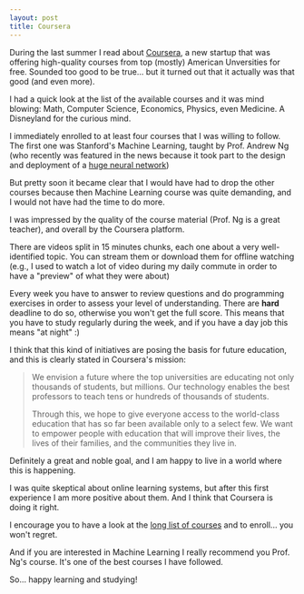 ```yaml
---
layout: post
title: Coursera
---
```


During the last summer I read about [Coursera](http://www.coursera.org), a new startup that was offering high-quality courses from top (mostly) American Unversities for free. Sounded too good to be true... but it turned out that it actually was that good (and even more).

I had a quick look at the list of the available courses and it was mind blowing: Math, Computer Science, Economics, Physics, even Medicine. A Disneyland for the curious mind.

I immediately enrolled to at least four courses that I was willing to follow. The first one was Stanford's Machine Learning, taught by Prof. Andrew Ng (who recently was featured in the news because it took part to the design and deployment of a [huge neural network](http://www.nytimes.com/2012/06/26/technology/in-a-big-network-of-computers-evidence-of-machine-learning.html?pagewanted=all))

But pretty soon it became clear that I would have had to drop the other courses because then Machine Learning course was quite demanding, and I would not have had the time to do more.

I was impressed by the quality of the course material (Prof. Ng is a great teacher), and overall by the Coursera platform.

There are videos split in 15 minutes chunks, each one about a very well-identified topic. You can stream them or download them for offline watching (e.g., I used to watch a lot of video during my daily commute in order to have a "preview" of what they were about)

Every week you have to answer to review questions and do programming exercises in order to assess your level of understanding. There are **hard** deadline to do so, otherwise you won't get the full score. This means that you have to study regularly during the week, and if you have a day job this means "at night" :)

I think that this kind of initiatives are posing the basis for future education, and this is clearly stated in Coursera's mission:

> We envision a future where the top universities are educating not only thousands of students, but millions. Our technology enables the best professors to teach tens or hundreds of thousands of students.
>
>Through this, we hope to give everyone access to the world-class education that has so far been available only to a select few. We want to empower people with education that will improve their lives, the lives of their families, and the communities they live in.

Definitely a great and noble goal, and I am happy to live in a world where this is happening.

I was quite skeptical about online learning systems, but after this first experience I am more positive about them. And I think that Coursera is doing it right.

I encourage you to have a look at the [long list of courses](https://www.coursera.org/courses) and to enroll... you won't regret. 

And if you are interested in Machine Learning I really recommend you Prof. Ng's course. It's one of the best courses I have followed.

So... happy learning and studying!
